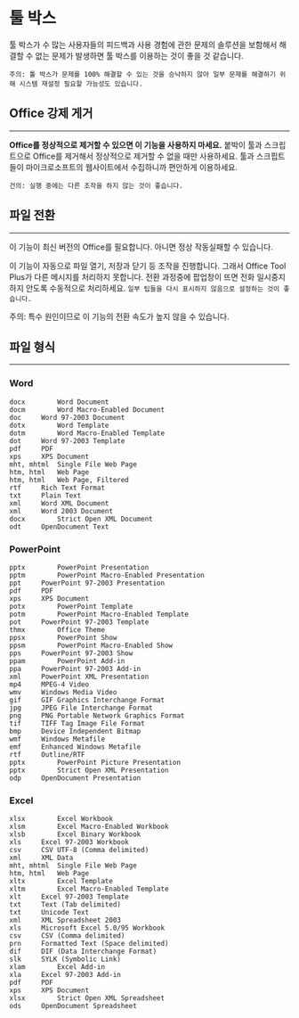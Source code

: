 # 툴 박스

툴 박스가 수 많는 사용자들의 피드백과 사용 경험에 관한 문제의 솔루션을 보함해서 해결할 수 없는 문제가 발생하면 툴 박스를 이용하는 것이 좋을 것 같습니다.

`주의: 툴 박스가 문제를 100% 해결할 수 있는 것을 승낙하지 않아 일부 문제를 해결하기 위해 시스템 재설정 필요할 가능성도 있습니다.`

## Office 강제 게거

---

**Office를 정상적으로 제거할 수 있으면 이 기능을 사용하지 마세요.** 붙박이 툴과 스크립트으로 Office를 제거해서 정상적으로 제거할 수 없을 때만 사용하세요. 툴과 스크핍트들이 마이크로소프트의 웹사이트에서 수집하니까 편안하게 이용하세요.

`건의: 실행 중에는 다른 조작을 하지 않는 것이 좋습니다.`

## 파일 전환

---

이 기능이 최신 버전의 Office를 필요합니다. 아니면 정상 작동실패할 수 있습니다.

이 기능이 자동으로 파일 열기, 저장과 닫기 등 조작을 진행합니다. 그래서 Office Tool Plus가 다른 메시지를 처리하지 못합니다. 전환 과정중에 팝업창이 뜨면 전화 일시중지하지 안도록 수동적으로 처리하세요. `일부 팁들을 다시 표시하지 않음으로 설정하는 것이 좋습니다.`

주의: 특수 원인이므로 이 기능의 전환 속도가 높지 않을 수 있습니다.

## 파일 형식

---

### Word

```
docx		Word Document
docm		Word Macro-Enabled Document
doc		Word 97-2003 Document
dotx		Word Template
dotm		Word Macro-Enabled Template
dot		Word 97-2003 Template
pdf		PDF
xps		XPS Document
mht, mhtml	Single File Web Page
htm, html	Web Page
htm, html	Web Page, Filtered
rtf		Rich Text Format
txt		Plain Text
xml		Word XML Document
xml		Word 2003 Document
docx		Strict Open XML Document
odt		OpenDocument Text
```

### PowerPoint

```
pptx		PowerPoint Presentation
pptm		PowerPoint Macro-Enabled Presentation
ppt		PowerPoint 97-2003 Presentation
pdf		PDF
xps		XPS Document
potx		PowerPoint Template
potm		PowerPoint Macro-Enabled Template
pot		PowerPoint 97-2003 Template
thmx		Office Theme
ppsx		PowerPoint Show
ppsm		PowerPoint Macro-Enabled Show
pps		PowerPoint 97-2003 Show
ppam		PowerPoint Add-in
ppa		PowerPoint 97-2003 Add-in
xml		PowerPoint XML Presentation
mp4		MPEG-4 Video
wmv		Windows Media Video
gif		GIF Graphics Interchange Format
jpg		JPEG File Interchange Format
png		PNG Portable Network Graphics Format
tif		TIFF Tag Image File Format
bmp		Device Independent Bitmap
wmf		Windows Metafile
emf		Enhanced Windows Metafile
rtf		Outline/RTF
pptx		PowerPoint Picture Presentation
pptx		Strict Open XML Presentation
odp		OpenDocument Presentation
```

### Excel

```
xlsx		Excel Workbook
xlsm		Excel Macro-Enabled Workbook
xlsb		Excel Binary Workbook
xls		Excel 97-2003 Workbook
csv		CSV UTF-8 (Comma delimited)
xml		XML Data
mht, mhtml	Single File Web Page
htm, html	Web Page
xltx		Excel Template
xltm		Excel Macro-Enabled Template
xlt		Excel 97-2003 Template
txt		Text (Tab delimited)
txt		Unicode Text
xml		XML Spreadsheet 2003
xls		Microsoft Excel 5.0/95 Workbook
csv		CSV (Comma delimited)
prn		Formatted Text (Space delimited)
dif		DIF (Data Interchange Format)
slk		SYLK (Symbolic Link)
xlam		Excel Add-in
xla		Excel 97-2003 Add-in
pdf		PDF
xps		XPS Document
xlsx		Strict Open XML Spreadsheet
ods		OpenDocument Spreadsheet
```
